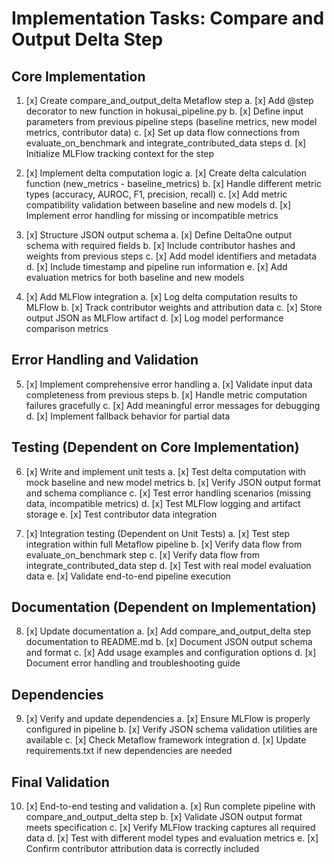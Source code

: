 # Implementation Tasks: Compare and Output Delta Step

## Core Implementation

1. [x] Create compare_and_output_delta Metaflow step
   a. [x] Add @step decorator to new function in hokusai_pipeline.py
   b. [x] Define input parameters from previous pipeline steps (baseline metrics, new model metrics, contributor data)
   c. [x] Set up data flow connections from evaluate_on_benchmark and integrate_contributed_data steps
   d. [x] Initialize MLFlow tracking context for the step

2. [x] Implement delta computation logic
   a. [x] Create delta calculation function (new_metrics - baseline_metrics)
   b. [x] Handle different metric types (accuracy, AUROC, F1, precision, recall)
   c. [x] Add metric compatibility validation between baseline and new models
   d. [x] Implement error handling for missing or incompatible metrics

3. [x] Structure JSON output schema
   a. [x] Define DeltaOne output schema with required fields
   b. [x] Include contributor hashes and weights from previous steps
   c. [x] Add model identifiers and metadata
   d. [x] Include timestamp and pipeline run information
   e. [x] Add evaluation metrics for both baseline and new models

4. [x] Add MLFlow integration
   a. [x] Log delta computation results to MLFlow
   b. [x] Track contributor weights and attribution data
   c. [x] Store output JSON as MLFlow artifact
   d. [x] Log model performance comparison metrics

## Error Handling and Validation

5. [x] Implement comprehensive error handling
   a. [x] Validate input data completeness from previous steps
   b. [x] Handle metric computation failures gracefully
   c. [x] Add meaningful error messages for debugging
   d. [x] Implement fallback behavior for partial data

## Testing (Dependent on Core Implementation)

6. [x] Write and implement unit tests
   a. [x] Test delta computation with mock baseline and new model metrics
   b. [x] Verify JSON output format and schema compliance
   c. [x] Test error handling scenarios (missing data, incompatible metrics)
   d. [x] Test MLFlow logging and artifact storage
   e. [x] Test contributor data integration

7. [x] Integration testing (Dependent on Unit Tests)
   a. [x] Test step integration within full Metaflow pipeline
   b. [x] Verify data flow from evaluate_on_benchmark step
   c. [x] Verify data flow from integrate_contributed_data step
   d. [x] Test with real model evaluation data
   e. [x] Validate end-to-end pipeline execution

## Documentation (Dependent on Implementation)

8. [x] Update documentation
   a. [x] Add compare_and_output_delta step documentation to README.md
   b. [x] Document JSON output schema and format
   c. [x] Add usage examples and configuration options
   d. [x] Document error handling and troubleshooting guide

## Dependencies

9. [x] Verify and update dependencies
   a. [x] Ensure MLFlow is properly configured in pipeline
   b. [x] Verify JSON schema validation utilities are available
   c. [x] Check Metaflow framework integration
   d. [x] Update requirements.txt if new dependencies are needed

## Final Validation

10. [x] End-to-end testing and validation
    a. [x] Run complete pipeline with compare_and_output_delta step
    b. [x] Validate JSON output format meets specification
    c. [x] Verify MLFlow tracking captures all required data
    d. [x] Test with different model types and evaluation metrics
    e. [x] Confirm contributor attribution data is correctly included